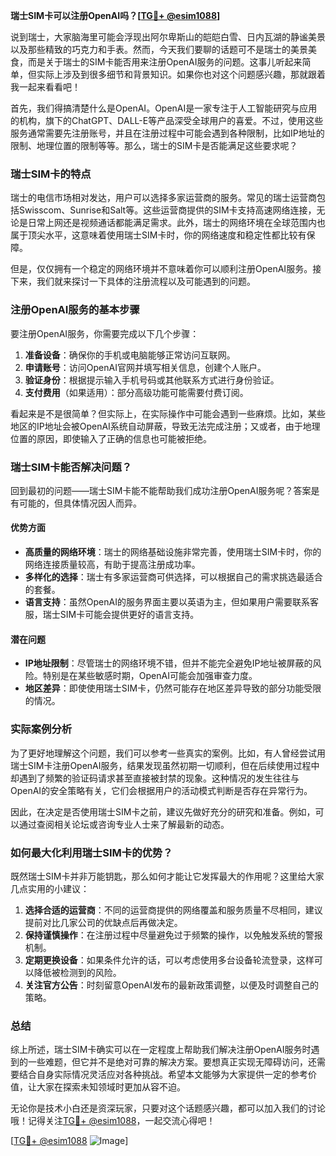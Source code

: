 **瑞士SIM卡可以注册OpenAI吗？[[TG💪+ @esim1088](https://t.me/s/esim1088)]**

说到瑞士，大家脑海里可能会浮现出阿尔卑斯山的皑皑白雪、日内瓦湖的静谧美景以及那些精致的巧克力和手表。然而，今天我们要聊的话题可不是瑞士的美景美食，而是关于瑞士的SIM卡能否用来注册OpenAI服务的问题。这事儿听起来简单，但实际上涉及到很多细节和背景知识。如果你也对这个问题感兴趣，那就跟着我一起来看看吧！

首先，我们得搞清楚什么是OpenAI。OpenAI是一家专注于人工智能研究与应用的机构，旗下的ChatGPT、DALL-E等产品深受全球用户的喜爱。不过，使用这些服务通常需要先注册账号，并且在注册过程中可能会遇到各种限制，比如IP地址的限制、地理位置的限制等等。那么，瑞士的SIM卡是否能满足这些要求呢？

### 瑞士SIM卡的特点

瑞士的电信市场相对发达，用户可以选择多家运营商的服务。常见的瑞士运营商包括Swisscom、Sunrise和Salt等。这些运营商提供的SIM卡支持高速网络连接，无论是日常上网还是视频通话都能满足需求。此外，瑞士的网络环境在全球范围内也属于顶尖水平，这意味着使用瑞士SIM卡时，你的网络速度和稳定性都比较有保障。

但是，仅仅拥有一个稳定的网络环境并不意味着你可以顺利注册OpenAI服务。接下来，我们就来探讨一下具体的注册流程以及可能遇到的问题。

### 注册OpenAI服务的基本步骤

要注册OpenAI服务，你需要完成以下几个步骤：

1. **准备设备**：确保你的手机或电脑能够正常访问互联网。
2. **申请账号**：访问OpenAI官网并填写相关信息，创建个人账户。
3. **验证身份**：根据提示输入手机号码或其他联系方式进行身份验证。
4. **支付费用**（如果适用）：部分高级功能可能需要付费订阅。

看起来是不是很简单？但实际上，在实际操作中可能会遇到一些麻烦。比如，某些地区的IP地址会被OpenAI系统自动屏蔽，导致无法完成注册；又或者，由于地理位置的原因，即使输入了正确的信息也可能被拒绝。

### 瑞士SIM卡能否解决问题？

回到最初的问题——瑞士SIM卡能不能帮助我们成功注册OpenAI服务呢？答案是有可能的，但具体情况因人而异。

#### 优势方面
- **高质量的网络环境**：瑞士的网络基础设施非常完善，使用瑞士SIM卡时，你的网络连接质量较高，有助于提高注册成功率。
- **多样化的选择**：瑞士有多家运营商可供选择，可以根据自己的需求挑选最适合的套餐。
- **语言支持**：虽然OpenAI的服务界面主要以英语为主，但如果用户需要联系客服，瑞士SIM卡可能会提供更好的语言支持。

#### 潜在问题
- **IP地址限制**：尽管瑞士的网络环境不错，但并不能完全避免IP地址被屏蔽的风险。特别是在某些敏感时期，OpenAI可能会加强审查力度。
- **地区差异**：即使使用瑞士SIM卡，仍然可能存在地区差异导致的部分功能受限的情况。

### 实际案例分析

为了更好地理解这个问题，我们可以参考一些真实的案例。比如，有人曾经尝试用瑞士SIM卡注册OpenAI服务，结果发现虽然初期一切顺利，但在后续使用过程中却遇到了频繁的验证码请求甚至直接被封禁的现象。这种情况的发生往往与OpenAI的安全策略有关，它们会根据用户的活动模式判断是否存在异常行为。

因此，在决定是否使用瑞士SIM卡之前，建议先做好充分的研究和准备。例如，可以通过查阅相关论坛或咨询专业人士来了解最新的动态。

### 如何最大化利用瑞士SIM卡的优势？

既然瑞士SIM卡并非万能钥匙，那么如何才能让它发挥最大的作用呢？这里给大家几点实用的小建议：

1. **选择合适的运营商**：不同的运营商提供的网络覆盖和服务质量不尽相同，建议提前对比几家公司的优缺点后再做决定。
2. **保持谨慎操作**：在注册过程中尽量避免过于频繁的操作，以免触发系统的警报机制。
3. **定期更换设备**：如果条件允许的话，可以考虑使用多台设备轮流登录，这样可以降低被检测到的风险。
4. **关注官方公告**：时刻留意OpenAI发布的最新政策调整，以便及时调整自己的策略。

### 总结

综上所述，瑞士SIM卡确实可以在一定程度上帮助我们解决注册OpenAI服务时遇到的一些难题，但它并不是绝对可靠的解决方案。要想真正实现无障碍访问，还需要结合自身实际情况灵活应对各种挑战。希望本文能够为大家提供一定的参考价值，让大家在探索未知领域时更加从容不迫。

无论你是技术小白还是资深玩家，只要对这个话题感兴趣，都可以加入我们的讨论哦！记得关注[TG💪+ @esim1088](https://t.me/s/esim1088)，一起交流心得吧！

[[TG💪+ @esim1088](https://t.me/s/esim1088) ![Image](https://i.postimg.cc/4NQfJmqS/Snipaste-2025-05-13-00-14-12.png)]